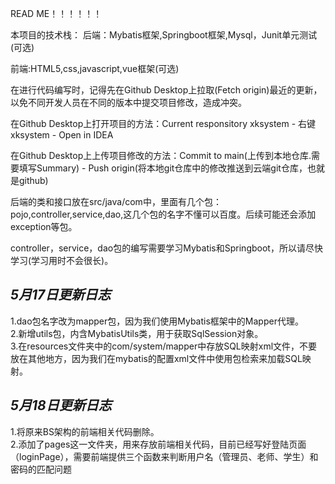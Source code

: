 READ ME！！！！！！  


本项目的技术栈：
后端：Mybatis框架,Springboot框架,Mysql，Junit单元测试(可选)  

前端:HTML5,css,javascript,vue框架(可选)  

在进行代码编写时，记得先在Github Desktop上拉取(Fetch origin)最近的更新，以免不同开发人员在不同的版本中提交项目修改，造成冲突。  

在Github Desktop上打开项目的方法：Current responsitory xksystem - 右键xksystem - Open in IDEA  

在Github Desktop上上传项目修改的方法：Commit to main(上传到本地仓库.需要填写Summary) - Push origin(将本地git仓库中的修改推送到云端git仓库，也就是github)  


后端的类和接口放在src/java/com中，里面有几个包：pojo,controller,service,dao,这几个包的名字不懂可以百度。后续可能还会添加exception等包。  

controller，service，dao包的编写需要学习Mybatis和Springboot，所以请尽快学习(学习用时不会很长)。  

    
*5月17日更新日志* 
-----------------
1.dao包名字改为mapper包，因为我们使用Mybatis框架中的Mapper代理。  
2.新增utils包，内含MybatisUtils类，用于获取SqlSession对象。  
3.在resources文件夹中的com/system/mapper中存放SQL映射xml文件，不要放在其他地方，因为我们在mybatis的配置xml文件中使用包检索来加载SQL映射。

*5月18日更新日志*
-----------------
1.将原来BS架构的前端相关代码删除。  
2.添加了pages这一文件夹，用来存放前端相关代码，目前已经写好登陆页面（loginPage），需要前端提供三个函数来判断用户名（管理员、老师、学生）和密码的匹配问题


